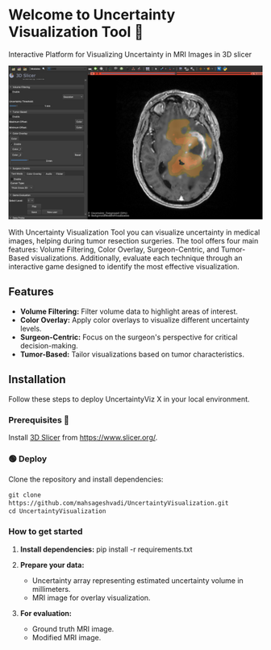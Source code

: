 # Welcome to Uncertainty Visualization Tool 👋

Interactive Platform for Visualizing Uncertainty in MRI Images in 3D slicer

![](UncertaintyVis.png)

With Uncertainty Visualization Tool  you can visualize uncertainty in medical images, helping during tumor resection surgeries. The tool offers four main features: Volume Filtering, Color Overlay, Surgeon-Centric, and Tumor-Based visualizations. Additionally, evaluate each technique through an interactive game designed to identify the most effective visualization.

## Features

- **Volume Filtering:** Filter volume data to highlight areas of interest.
- **Color Overlay:** Apply color overlays to visualize different uncertainty levels.
- **Surgeon-Centric:** Focus on the surgeon's perspective for critical decision-making.
- **Tumor-Based:** Tailor visualizations based on tumor characteristics.

## Installation
Follow these steps to deploy UncertaintyViz X in your local environment.

### Prerequisites 🧰

Install [3D Slicer](https://www.slicer.org/) from https://www.slicer.org/.

### 🟢 Deploy
Clone the repository and install dependencies:
```shell
git clone https://github.com/mahsageshvadi/UncertaintyVisualization.git
cd UncertaintyVisualization
```

### How to get started

1. **Install dependencies:**
   pip install -r requirements.txt

2. **Prepare your data:**
   - Uncertainty array representing estimated uncertainty volume in millimeters.
   - MRI image for overlay visualization.

3. **For evaluation:**
   - Ground truth MRI image.
   - Modified MRI image.



